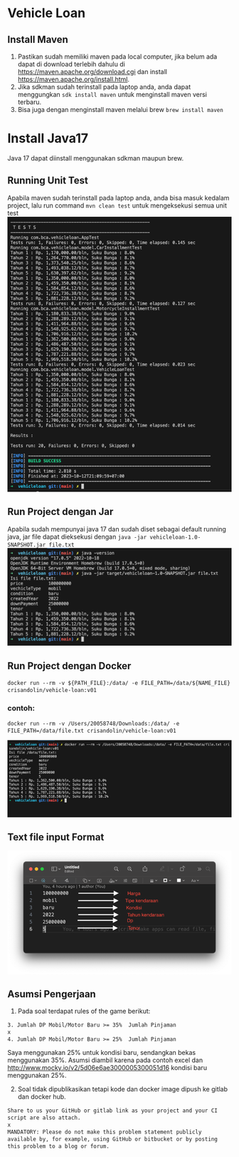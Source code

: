 # Vehicle Loan

## Install Maven
1. Pastikan sudah memiliki maven pada local computer, jika belum ada dapat di download terlebih dahulu di https://maven.apache.org/download.cgi 
dan install https://maven.apache.org/install.html.
2. Jika sdkman sudah terinstall pada laptop anda, anda dapat menggungkan ``sdk install maven`` untuk menginstall maven versi terbaru.
3. Bisa juga dengan menginstall maven melalui brew ``brew install maven``

# Install Java17
Java 17 dapat diinstall menggunakan sdkman maupun brew.

## Running Unit Test
Apabila maven sudah terinstall pada laptop anda, anda bisa masuk kedalam project, lalu run command
``mvn clean test`` untuk mengeksekusi semua unit test
![img.png](img.png)

## Run Project dengan Jar

Apabila sudah mempunyai java 17 dan sudah diset sebagai default running java,
jar file dapat dieksekusi dengan ``java -jar vehicleloan-1.0-SNAPSHOT.jar file.txt``
![Alt text](image.png)

## Run Project dengan Docker
```
docker run --rm -v ${PATH_FILE}:/data/ -e FILE_PATH=/data/${NAME_FILE} crisandolin/vehicle-loan:v01
```

### contoh:
```
docker run --rm -v /Users/20058748/Downloads:/data/ -e FILE_PATH=/data/file.txt crisandolin/vehicle-loan:v01
```
![img_1.png](img_1.png)

## Text file input Format
![img_2.png](img_2.png)

## Asumsi Pengerjaan
1. Pada soal terdapat rules of the game berikut:
```agsl
3. Jumlah DP Mobil/Motor Baru >= 35%  Jumlah Pinjaman
x
4. Jumlah DP Mobil/Motor Baru >= 25%  Jumlah Pinjaman
```
Saya menggunakan 25% untuk kondisi baru, sendangkan bekas menggunakan 35%. Asumsi diambil karena pada contoh excel 
dan http://www.mocky.io/v2/5d06e6ae3000005300051d16 kondisi baru menggunakan 25%.

2. Soal tidak dipublikasikan tetapi kode dan docker image dipush ke gitlab dan docker hub.
```agsl
Share to us your GitHub or gitlab link as your project and your CI script are also attach.
x
MANDATORY: Please do not make this problem statement publicly available by, for example, using GitHub or bitbucket or by posting this problem to a blog or forum.
```


